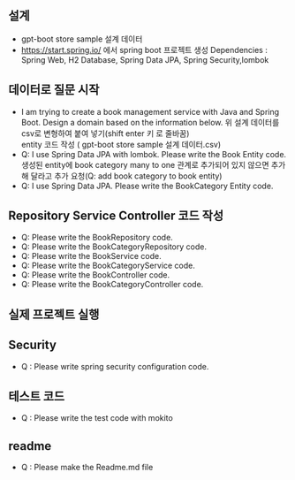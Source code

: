## 설계
- gpt-boot store sample 설계 데이터
- https://start.spring.io/ 에서 spring boot 프로젝트 생성
Dependencies : Spring Web, H2 Database, Spring Data JPA, Spring Security,lombok

## 데이터로 질문 시작
- I am trying to create a book management service with Java and Spring Boot. Design a domain based on the information below.
위 설계 데이터를 csv로 변형하여 붙여 넣기(shift enter 키 로 줄바꿈)  
entity 코드 작성 ( gpt-boot store sample 설계 데이터.csv)
- Q: I use Spring Data JPA with lombok. Please write the Book Entity code. 생성된 entity에 book category many to one 관계로 추가되어 있지 않으면 추가해 달라고 추가 요청(Q: add book category to book entity)
- Q: I use Spring Data JPA. Please write the BookCategory Entity code.
## Repository Service Controller 코드 작성
- Q: Please write the BookRepository code.
- Q: Please write the BookCategoryRepository code.
- Q: Please write the BookService code.
- Q: Please write the BookCategoryService code.
- Q: Please write the BookController code.
- Q: Please write the BookCategoryController code.
## 실제 프로젝트 실행
## Security
- Q : Please write spring security configuration code.
## 테스트 코드
- Q : Please write the test code with mokito
## readme
- Q : Please make the Readme.md file